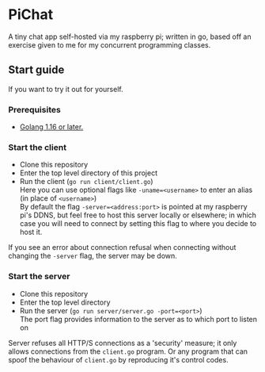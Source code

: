 # PiChat
A tiny chat app self-hosted via my raspberry pi; written in go, based off an exercise given to me for my concurrent programming classes. 
## Start guide
If you want to try it out for yourself.
### Prerequisites
- [Golang 1.16 or later.](https://go.dev/doc/install)
### Start the client
- Clone this repository
- Enter the top level directory of this project
- Run the client (``go run client/client.go``)\
  Here you can use optional flags like ``-uname=<username>`` to enter an alias (in place of ``<username>``)\
  By default the flag ``-server=<address:port>`` is pointed at my raspberry pi's DDNS, but feel free to host this server locally or elsewhere; in which case you will need to connect by setting this flag to where you decide to host it. 
  
If you see an error about connection refusal when connecting without changing the ``-server`` flag, the server may be down. 

### Start the server
- Clone this repository
- Enter the top level directory
- Run the server (``go run server/server.go -port=<port>``)\
  The port flag provides information to the server as to which port to listen on
  
Server refuses all HTTP/S connections as a 'security' measure; it only allows connections from the ``client.go`` program. Or any program that can spoof the behaviour of ``client.go`` by reproducing it's control codes. 
